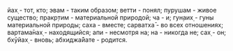 йах̣ - тот, кто; эвам - таким образом; ветти - понял; пурушам - живое существо; пракр̣тим - материальной природой; ча - и; гун̣аих̣ - гуны материальной природы; саха - вместе; сарватха̄ - во всех отношениях; вартама̄нах̣ - находящийся; апи - несмотря на; на - никогда не; сах̣ - он; бхӯйах̣ - вновь; абхиджа̄йате - родится.
